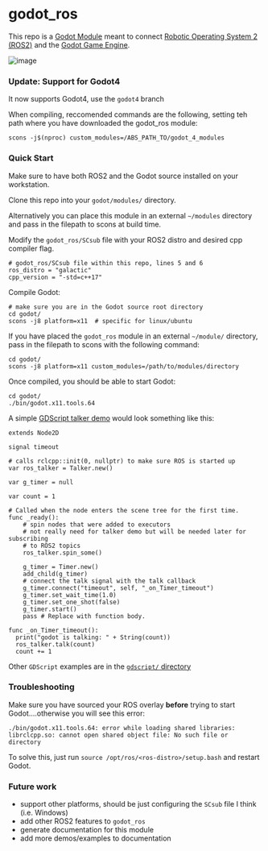 # godot_ros

This repo is a [Godot Module](https://docs.godotengine.org/en/stable/development/cpp/binding_to_external_libraries.html#using-the-module) meant to connect [Robotic Operating System 2 (ROS2)](https://docs.ros.org/en/galactic/Installation.html) and the [Godot Game Engine](https://docs.godotengine.org/en/stable/about/index.html).


![image](https://user-images.githubusercontent.com/6157095/137567694-b5daf9dc-3462-426b-909b-924ca94fc724.png)


### Update: Support for Godot4
It now supports Godot4, use the `godot4` branch

When compiling, reccomended commands are the following, setting teh path where you have downloaded the godot_ros module:

```
scons -j$(nproc) custom_modules=/ABS_PATH_TO/godot_4_modules
```


### Quick Start

Make sure to have both ROS2 and the Godot source installed on your workstation.

Clone this repo into your `godot/modules/` directory.

Alternatively you can place this module in an external `~/modules` directory and pass in the filepath to scons at build time.

Modify the `godot_ros/SCsub` file with your ROS2 distro and desired cpp compiler flag.

```
# godot_ros/SCsub file within this repo, lines 5 and 6
ros_distro = "galactic"
cpp_version = "-std=c++17"
```

Compile Godot:

```
# make sure you are in the Godot source root directory
cd godot/
scons -j8 platform=x11  # specific for linux/ubuntu
```

If you have placed the `godot_ros` module in an external `~/module/` directory, pass in the filepath to scons with the following command:

```
cd godot/
scons -j8 platform=x11 custom_modules=/path/to/modules/directory
```

Once compiled, you should be able to start Godot:

```
cd godot/
./bin/godot.x11.tools.64
```

A simple [GDScript talker demo](gdscript/talker.gd) would look something like this:

``` GDSCript
extends Node2D

signal timeout

# calls rclcpp::init(0, nullptr) to make sure ROS is started up
var ros_talker = Talker.new()

var g_timer = null

var count = 1

# Called when the node enters the scene tree for the first time.
func _ready():
	# spin nodes that were added to executors
	# not really need for talker demo but will be needed later for subscribing
	# to ROS2 topics
	ros_talker.spin_some()
	
	g_timer = Timer.new()
	add_child(g_timer)
	# connect the talk signal with the talk callback
	g_timer.connect("timeout", self, "_on_Timer_timeout")
	g_timer.set_wait_time(1.0)
	g_timer.set_one_shot(false)
	g_timer.start()
	pass # Replace with function body.

func _on_Timer_timeout():
  print("godot is talking: " + String(count))
  ros_talker.talk(count)
  count += 1
```

Other `GDScript` examples are in the [`gdscript/` directory](gdscript/)

### Troubleshooting

Make sure you have sourced your ROS overlay **before** trying to start Godot....otherwise you will see this error:

```
./bin/godot.x11.tools.64: error while loading shared libraries: librclcpp.so: cannot open shared object file: No such file or directory
```

To solve this, just run `source /opt/ros/<ros-distro>/setup.bash` and restart Godot.

### Future work

- support other platforms, should be just configuring the `SCsub` file I think (i.e. Windows)
- add other ROS2 features to `godot_ros`
- generate documentation for this module
- add more demos/examples to documentation

